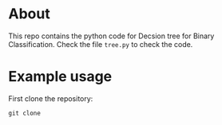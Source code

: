 # About
This repo contains the python code for Decsion tree for Binary Classification. Check the file <code>tree.py</code> to check the code.
# Example usage
First clone the repository:
```
git clone
```
